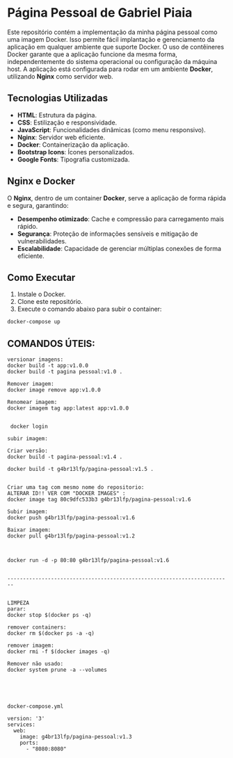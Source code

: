 # Página Pessoal de Gabriel Piaia

Este repositório contém a implementação da minha página pessoal como uma imagem Docker. Isso permite fácil implantação e gerenciamento da aplicação em qualquer ambiente que suporte Docker. O uso de contêineres Docker garante que a aplicação funcione da mesma forma, independentemente do sistema operacional ou configuração da máquina host.
A aplicação está configurada para rodar em um ambiente **Docker**, utilizando **Nginx** como servidor web.

## Tecnologias Utilizadas

- **HTML**: Estrutura da página.
- **CSS**: Estilização e responsividade.
- **JavaScript**: Funcionalidades dinâmicas (como menu responsivo).
- **Nginx**: Servidor web eficiente.
- **Docker**: Containerização da aplicação.
- **Bootstrap Icons**: Ícones personalizados.
- **Google Fonts**: Tipografia customizada.

## Nginx e Docker

O **Nginx**, dentro de um container **Docker**, serve a aplicação de forma rápida e segura, garantindo:
- **Desempenho otimizado**: Cache e compressão para carregamento mais rápido.
- **Segurança**: Proteção de informações sensíveis e mitigação de vulnerabilidades.
- **Escalabilidade**: Capacidade de gerenciar múltiplas conexões de forma eficiente.

## Como Executar

1. Instale o Docker.
2. Clone este repositório.
3. Execute o comando abaixo para subir o container:

```bash
docker-compose up
```



## COMANDOS ÚTEIS:
```
versionar imagens:
docker build -t app:v1.0.0
docker build -t pagina pessoal:v1.0 .

Remover imagem:
docker image remove app:v1.0.0

Renomear imagem:
docker imagem tag app:latest app:v1.0.0


 docker login

subir imagem:

Criar versão:
docker build -t pagina-pessoal:v1.4 .

docker build -t g4br13lfp/pagina-pessoal:v1.5 .


Criar uma tag com mesmo nome do repositorio:
ALTERAR ID!! VER COM "DOCKER IMAGES" :
docker image tag 80c9dfc533b3 g4br13lfp/pagina-pessoal:v1.6

Subir imagem:
docker push g4br13lfp/pagina-pessoal:v1.6

Baixar imagem:
docker pull g4br13lfp/pagina-pessoal:v1.2



docker run -d -p 80:80 g4br13lfp/pagina-pessoal:v1.6


------------------------------------------------------------------------


LIMPEZA
parar:
docker stop $(docker ps -q)

remover containers:
docker rm $(docker ps -a -q)

remover imagem:
docker rmi -f $(docker images -q)

Remover não usado:
docker system prune -a --volumes





docker-compose.yml

version: '3'
services:
  web:
    image: g4br13lfp/pagina-pessoal:v1.3
    ports:
      - "8080:8080"

```
